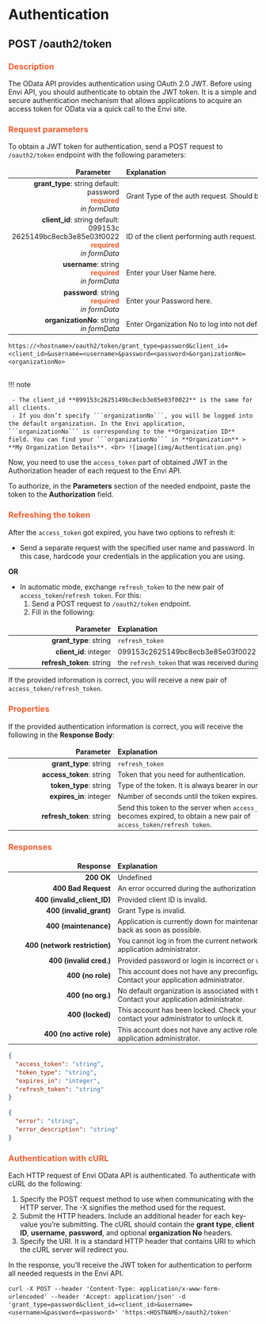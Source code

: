 # Authentication

## POST /oauth2/token

### <span style="color: #F05D30">Description</span>
The OData API provides authentication using OAuth 2.0 JWT. Before using Envi API, you should authenticate to obtain the JWT token. It is a simple and secure authentication mechanism that allows applications to acquire an access token for OData via a quick call to the Envi site.

### <span style="color: #F05D30">Request parameters</span>
To obtain a JWT token for authentication, send a POST request to ```/oauth2/token``` endpoint with the following parameters:

<style>
td, th {
   border: none!important;
}
</style>

| <div style="width:200px">Parameter</div> | <div style="width:420px">Explanation</div>         |                      
|-----:|:-------|
|**grant_type**: string default: <br> password <br> <span style="color: #F05D30">**required**</span> <br> *in formData* | Grant Type of the auth request. Should be set to 'password'.|
|**client_id**: string default:<br> 099153c<br> 2625149bc8ecb3e85e03f0022 <br> <span style="color: #F05D30">**required**</span> <br> *in formData* | ID of the client performing auth request. |
|**username**: string <br> <span style="color: #F05D30">**required**</span> <br> *in formData* | Enter your User Name here. |
|**password**: string <br> <span style="color: #F05D30">**required**</span> <br> *in formData* | Enter your Password here. |
|**organizationNo**: string <br>*in formData* |Enter Organization No to log into not default organization. |

``` title="Example"
https://<hostname>/oauth2/token/grant_type=password&client_id=<client_id>&username=<username>&password=<password>&organizationNo=<organizationNo>
        
``` 

!!! note

     - The client_id **099153c2625149bc8ecb3e85e03f0022** is the same for all clients.
     - If you don’t specify ```organizationNo```, you will be logged into the default organization. In the Envi application, ```organizationNo``` is corresponding to the **Organization ID** field. You can find your ```organizationNo``` in **Organization** > **My Organization Details**. <br> ![image](img/Authentication.png)

Now, you need to use the ```access_token``` part of obtained JWT in the Authorization header of each request to the Envi API.

To authorize, in the **Parameters** section of the needed endpoint, paste the token to the **Authorization** field.


### <span style="color: #F05D30">Refreshing the token</span>
After the ```access_token``` got expired, you have two options to refresh it:

 - Send a separate request with the specified user name and password. In this case, hardcode your credentials in the application you are using.

**OR**

 - In automatic mode, exchange ```refresh_token``` to the new pair of ```access_token```/```refresh token```. For this:
    1. Send a POST request to ```/oauth2/token``` endpoint.
    2. Fill in the following:


| <div style="width:200px">Parameter</div>|<div style="width:420px">Explanation</div>|                      
|-----:|:-------|
|**grant_type**: string | ```refresh_token``` |
|**client_id**: integer | 099153c2625149bc8ecb3e85e03f0022 |
|**refresh_token**: string| the ```refresh_token``` that was received during Authentication |

If the provided information is correct, you will receive a new pair of ```access_token/refresh_token```.

### <span style="color: #F05D30">Properties</span>
If the provided authentication information is correct, you will receive the following in the **Response Body**:

<style>
td, th {
   border: none!important;
}
</style>
| <div style="width:200px">Parameter</div> | <div style="width:380px">Explanation</div>         |                      
|-----:|:-------|
|**grant_type**: string | ```refresh_token``` |
|**access_token**: string| Token that you need for authentication. |
|**token_type**: string | Type of the token. It is always bearer in our app. |
|**expires_in**: integer | Number of seconds until the token expires. |
|**refresh_token**: string | Send this token to the server when ```access_token``` becomes expired, to obtain a new pair of ```access_token/refresh token```. |



### <span style="color: #F05D30">Responses</span>

<style>
td, th {
   border: none!important;
}
</style>
| <div style="width:200px">Response</div>     |  <div style="width:380px">Explanation</div>         |                      
|-----:|:-------|
|**200 OK**|Undefined|
|**400 Bad Request**| An error occurred during the authorization process. |
|**400 (invalid_client_ID)** | Provided client ID is invalid. |
|**400 (invalid_grant)** | Grant Type is invalid. |
|**400 (maintenance)**| Application is currently down for maintenance. It will be back as soon as possible. |
|**400 (network restriction)** | You cannot log in from the current network. Contact your application administrator. |
|**400 (invalid cred.)** | Provided password or login is incorrect or was mistyped.  |
|**400 (no role)**| This account does not have any preconfigured role. Contact your application administrator. |
|**400 (no org.)** | No default organization is associated with this account. Contact your application administrator. |
|**400 (locked)** | This account has been locked. Check your email or contact your administrator to unlock it. |
|**400 (no active role)** | This account does not have any active role. Contact your application administrator. |

``` json title="Response Example (200 OK)"
{
  "access_token": "string",
  "token_type": "string",
  "expires_in": "integer",
  "refresh_token": "string"
}
```

``` json title="Response Example (400 Bad Request)"
{
  "error": "string",
  "error_description": "string"
}
```

### <span style="color: #F05D30">Authentication with cURL</span>
Each HTTP request of Envi OData API is authenticated. To authenticate with cURL do the following:

1. Specify the POST request method to use when communicating with the HTTP server. The -X signifies the method used for the request.
2. Submit the HTTP headers. Include an additional header for each key-value you’re submitting. The cURL should contain the **grant type**, **client ID**, **username**, **password**, and optional **organization No** headers.
3. Specify the URI. It is a standard HTTP header that contains URI to which the cURL server will redirect you.

In the response, you’ll receive the JWT token for authentication to perform all needed requests in the Envi API.

``` title="Example"
curl -X POST --header 'Content-Type: application/x-www-form-urlencoded' --header 'Accept: application/json' -d 'grant_type=password&client_id=<client_id>&username=<username>&password=<password>' 'https:<HOSTNAME>/oauth2/token'
        
``` 